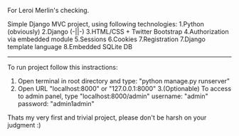 For Leroi Merlin's checking.

Simple Django MVC project, using following technologies:
  1.Python (obviously)
  2.Django (-||-)
  3.HTML/CSS + Twitter Bootstrap 
  4.Authorization via embedded module
  5.Sessions
  6.Cookies
  7.Registration
  7.Django template language
  8.Embedded SQLite DB
__________________________________________________________

To run project follow this instractions:
  1. Open terminal in root directory and type: "python manage.py runserver"
  2. Open URL "localhost:8000" or "127.0.0.1:8000"
  3.(Optionable) To access to admin panel, type "localhost:8000/admin"
    username: "admin"
    password: "admin1admin"
    
    
    
 Thats my very first and trivial project, please don't be harsh on your judgment :) 



